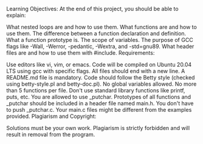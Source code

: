 Learning Objectives:
At the end of this project, you should be able to explain:

What nested loops are and how to use them.
What functions are and how to use them.
The difference between a function declaration and definition.
What a function prototype is.
The scope of variables.
The purpose of GCC flags like -Wall, -Werror, -pedantic, -Wextra, and -std=gnu89.
What header files are and how to use them with #include.
Requirements:

Use editors like vi, vim, or emacs.
Code will be compiled on Ubuntu 20.04 LTS using gcc with specific flags.
All files should end with a new line.
A README.md file is mandatory.
Code should follow the Betty style (checked using betty-style.pl and betty-doc.pl).
No global variables allowed.
No more than 5 functions per file.
Don't use standard library functions like printf, puts, etc.
You are allowed to use _putchar.
Prototypes of all functions and _putchar should be included in a header file named main.h.
You don't have to push _putchar.c.
Your main.c files might be different from the examples provided.
Plagiarism and Copyright:

Solutions must be your own work.
Plagiarism is strictly forbidden and will result in removal from the program.
